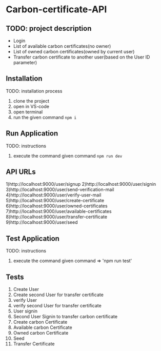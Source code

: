 # Carbon-certificate-API
## TODO: project description

- Login
- List of available carbon certificates(no owner)
- List of owned carbon certificates(owned by current user)
- Transfer carbon certificate to another user(based on the User ID parameter)

## Installation
TODO: installation process
1) clone the project
2) open in VS-code
3) open terminal
4) run the given command  ```npm i```
## Run Application
TODO: instructions
1) execute the command given command  ```npm run dev```
## API URLs
1)http://localhost:9000/user/signup
2)http://localhost:9000/user/signin
3)http://localhost:9000/user/send-verification-mail
4)http://localhost:9000/user/verify-user-mail
5)http://localhost:9000/user/create-certificate
6)http://localhost:9000/user/owned-certificates
7)http://localhost:9000/user/available-certificates
8)http://localhost:9000/user/transfer-certificate
9)http://localhost:9000/user/seed
## Test Application
TODO: instructions
1) execute the command given command => 'npm run test'
## Tests
1) Create User
2) Create second User for transfer certificate
3) verify User
4) verify second User for transfer certificate
5) User signin
6) Second User Signin to transfer carbon certificate
7) Create carbon Certificate
8) Available carbon Certificate
9) Owned carbon Certificate
10) Seed
11) Transfer Certificate

